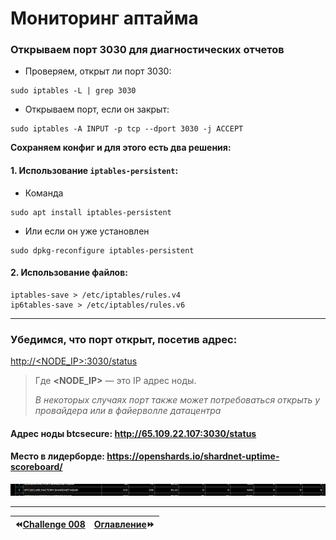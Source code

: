# Мониторинг аптайма
### Открываем порт 3030 для диагностических отчетов

* Проверяем, открыт ли порт 3030:

```
sudo iptables -L | grep 3030
```

* Открываем порт, если он закрыт:

```
sudo iptables -A INPUT -p tcp --dport 3030 -j ACCEPT
```

**Сохраняем конфиг и для этого есть два решения:**

#### 1. Использование `iptables-persistent`:
* Команда

```
sudo apt install iptables-persistent
```

* Или если он уже установлен

```
sudo dpkg-reconfigure iptables-persistent
```

#### 2. Использование файлов:
```
iptables-save > /etc/iptables/rules.v4
ip6tables-save > /etc/iptables/rules.v6
```
***
### Убедимся, что порт открыт, посетив адрес:
[http://<NODE_IP>:3030/status](http://<NODE_IP>:3030/status)
> Где **<NODE_IP>** — это IP адрес ноды.
> 
> *В некоторых случаях порт также может потребоваться открыть у провайдера или в файерволле датацентра*

#### Адрес ноды btcsecure: <http://65.109.22.107:3030/status>
#### Место в лидерборде: <https://openshards.io/shardnet-uptime-scoreboard/>

![](https://github.com/BTCSecure/stakewars-3/blob/main/images/challenge-009/21-Leaderboard.png)
***
⏪[Challenge 008](https://github.com/BTCSecure/stakewars-3/blob/main/challenge-008.md)     | [Оглавление](https://github.com/BTCSecure/stakewars-3#%D0%BF%D0%BE%D1%88%D0%B0%D0%B3%D0%BE%D0%B2%D0%B0%D1%8F-%D0%B8%D0%BD%D1%81%D1%82%D1%80%D1%83%D0%BA%D1%86%D0%B8%D1%8F-%D0%BF%D0%BE-%D0%B7%D0%B0%D0%BF%D1%83%D1%81%D0%BA%D1%83-%D0%B2%D0%B0%D0%BB%D0%B8%D0%B4%D0%B0%D1%82%D0%BE%D1%80%D0%B0)⏩
:---|---:
